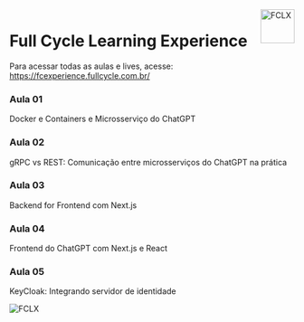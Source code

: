 <a href="https://fcexperience.fullcycle.com.br/">
   <img src="https://events-fullcycle.s3.amazonaws.com/events-fullcycle/media/images/962edb195c0448df860fbea9304a7f24.png" alt="FCLX" title="Full Cycle Learning Experience" align="right" height="60" />
</a>

# Full Cycle Learning Experience

Para acessar todas as aulas e lives, acesse: https://fcexperience.fullcycle.com.br/

### Aula 01
Docker e Containers e Microsserviço do ChatGPT

### Aula 02
gRPC vs REST: Comunicação entre microsserviços do ChatGPT na prática

### Aula 03
Backend for Frontend com Next.js

### Aula 04
Frontend do ChatGPT com Next.js e React

### Aula 05
KeyCloak: Integrando servidor de identidade

<img src="./arquitetura do projeto.png" alt="FCLX" title="Full Cycle Learning Experience" />
